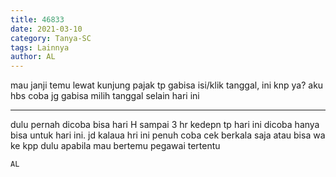 ```yaml
---
title: 46833
date: 2021-03-10
category: Tanya-SC
tags: Lainnya
author: AL
---
```


mau janji temu lewat kunjung pajak tp gabisa isi/klik tanggal, ini knp ya? aku hbs coba jg gabisa milih tanggal selain hari ini

---

dulu pernah dicoba bisa hari H sampai 3 hr kedepn tp hari ini dicoba hanya bisa untuk hari ini. jd kalaua hri ini penuh coba cek berkala saja atau bisa wa ke kpp dulu apabila mau bertemu pegawai tertentu

`AL`
